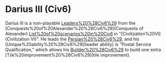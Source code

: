 # Darius III (Civ6)

Darius III is a non-playable [Leaders%20%28Civ6%29](leader) from the [Conquests%20of%20Alexander%20%28Civ6%29](Conquests of Alexander) [List%20of%20scenarios%20in%20Civ6](scenario) in "[Civilization%20VI](Civilization VI)". He leads the [Persian%20%28Civ6%29](Persians), and his [Unique%20ability%20%28Civ6%29](leader ability) is "Postal Service Qualification," which allows his [Builder%20%28Civ6%29](Builders) to build one extra [Tile%20improvement%20%28Civ6%29](tile improvement).